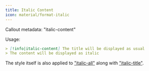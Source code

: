 ```yaml
---
title: Italic Content
icon: material/format-italic
---
```


Callout metadata: "italic-content"

Usage: 
```md
> [!info|italic-content] The title will be displayed as usual
> The content will be displayed as italic
```

The style itself is also applied to ["italic-all"](../combined-styling/page-18.md) along with ["italic-title"](../title-styling/page-18.md).